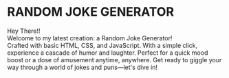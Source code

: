 # RANDOM JOKE GENERATOR
Hey There!!<br>
Welcome to my latest creation: a Random Joke Generator!<br>
Crafted with basic HTML, CSS, and JavaScript.
With a simple click, experience a cascade of humor and laughter.
Perfect for a quick mood boost or a dose of amusement anytime, anywhere.
Get ready to giggle your way through a world of jokes and puns—let's dive in! 
